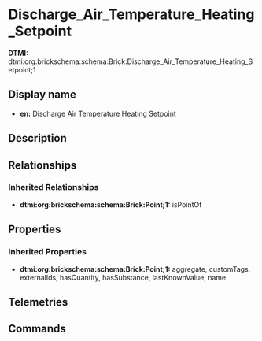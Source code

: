 # Discharge_Air_Temperature_Heating_Setpoint
**DTMI:** dtmi:org:brickschema:schema:Brick:Discharge_Air_Temperature_Heating_Setpoint;1
## Display name
- **en:** Discharge Air Temperature Heating Setpoint
## Description
## Relationships
### Inherited Relationships
* **dtmi:org:brickschema:schema:Brick:Point;1:** isPointOf
## Properties
### Inherited Properties
* **dtmi:org:brickschema:schema:Brick:Point;1:** aggregate, customTags, externalIds, hasQuantity, hasSubstance, lastKnownValue, name
## Telemetries
## Commands
